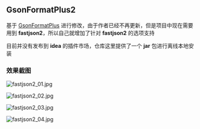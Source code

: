 ## GsonFormatPlus2

基于 [GsonFormatPlus](https://github.com/mars-men/GsonFormatPlus) 进行修改，由于作者已经不再更新，但是项目中现在需要用到 **fastjson2**，所以自己就增加了针对 **fastjson2** 的选项支持

目前并没有发布到 **idea** 的插件市场，仓库这里提供了一个 **jar** 包进行离线本地安装

### 效果截图

![fastjson2_01.jpg](https://img2.imgtp.com/2024/04/16/57QZku24.jpg)

![fastjson2_02.jpg](https://img2.imgtp.com/2024/04/16/6H5EwQTk.jpg)

![fastjson2_03.jpg](https://img2.imgtp.com/2024/04/16/Jkah2jxx.jpg)

![fastjson2_04.jpg](https://img2.imgtp.com/2024/04/16/57JLj7Rb.jpg)